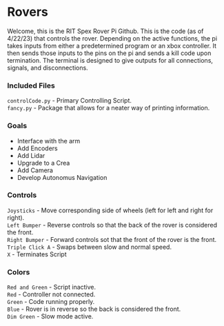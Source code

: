 # Rovers
Welcome, this is the RIT Spex Rover Pi Github. This is the code (as of 4/22/23) that controls the rover.
Depending on the active functions, the pi takes inputs from either a predetermined program or an xbox controller.
It then sends those inputs to the pins on the pi and sends a kill code upon termination.
The terminal is designed to give outputs for all connections, signals, and disconnections.

### Included Files
`controlCode.py` - Primary Controlling Script. <br />
`fancy.py` - Package that allows for a neater way of printing information. <br />

### Goals
- Interface with the arm
- Add Encoders
- Add Lidar
- Upgrade to a Crea
- Add Camera
- Develop Autonomus Navigation

### Controls
`Joysticks` - Move corresponding side of wheels (left for left and right for right). <br/>
`Left Bumper` - Reverse controls so that the back of the rover is considered the front. <br/>
`Right Bumper` - Forward controls sot that the front of the rover is the front. <br/>
`Triple Click A` - Swaps between slow and normal speed. <br/>
`X` - Terminates Script

### Colors
`Red and Green` - Script inactive. <br/>
`Red` - Controller not connected. <br/>
`Green` - Code running properly. <br/>
`Blue` - Rover is in reverse so the back is considered the front. <br/>
`Dim Green` - Slow mode active. <br/>
